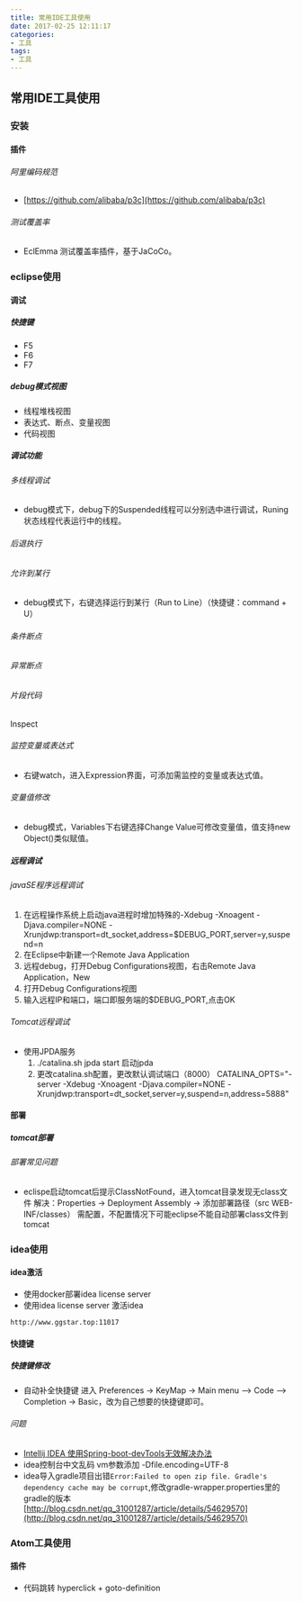 ```yaml
---
title: 常用IDE工具使用
date: 2017-02-25 12:11:17
categories: 
- 工具
tags:
- 工具
---
```


## 常用IDE工具使用

### 安装

#### 插件

###### 阿里编码规范
- [https://github.com/alibaba/p3c](https://github.com/alibaba/p3c)

###### 测试覆盖率
- EclEmma 测试覆盖率插件，基于JaCoCo。


### eclipse使用

#### 调试

##### 快捷键

- F5
- F6
- F7

##### debug模式视图

- 线程堆栈视图
- 表达式、断点、变量视图
- 代码视图

##### 调试功能
###### 多线程调试

- debug模式下，debug下的Suspended线程可以分别选中进行调试，Runing状态线程代表运行中的线程。

###### 后退执行

###### 允许到某行

- debug模式下，右键选择运行到某行（Run to Line）（快捷键：command + U）

###### 条件断点

###### 异常断点

###### 片段代码
Inspect

###### 监控变量或表达式

- 右键watch，进入Expression界面，可添加需监控的变量或表达式值。

###### 变量值修改

- debug模式，Variables下右键选择Change Value可修改变量值，值支持new Object()类似赋值。

##### 远程调试

###### javaSE程序远程调试

1. 在远程操作系统上启动java进程时增加特殊的-Xdebug -Xnoagent -Djava.compiler=NONE -Xrunjdwp:transport=dt_socket,address=$DEBUG_PORT,server=y,suspend=n
2. 在Eclipse中新建一个Remote Java Application
3. 远程debug，打开Debug Configurations视图，右击Remote Java Application，New
4. 打开Debug Configurations视图
5. 输入远程IP和端口，端口即服务端的$DEBUG_PORT,点击OK

###### Tomcat远程调试

- 使用JPDA服务
  1. ./catalina.sh jpda start  启动jpda
  2. 更改catalina.sh配置，更改默认调试端口（8000） CATALINA_OPTS="-server -Xdebug -Xnoagent -Djava.compiler=NONE -Xrunjdwp:transport=dt_socket,server=y,suspend=n,address=5888" 


#### 部署

##### tomcat部署

###### 部署常见问题

- eclispe启动tomcat后提示ClassNotFound，进入tomcat目录发现无class文件  解决：Properties -> Deployment Assembly -> 添加部署路径（src WEB-INF/classes）   需配置，不配置情况下可能eclipse不能自动部署class文件到tomcat

### idea使用

#### idea激活

- 使用docker部署idea license server
- 使用idea license server 激活idea
```
http://www.ggstar.top:11017
```


#### 快捷键

##### 快捷键修改

- 自动补全快捷键
进入 Preferences -> KeyMap -> Main menu –> Code –> Completion -> Basic，改为自己想要的快捷键即可。

###### 问题
- [Intellij IDEA 使用Spring-boot-devTools无效解决办法](http://blog.csdn.net/wjc475869/article/details/52442484)
- idea控制台中文乱码   vm参数添加 -Dfile.encoding=UTF-8
- idea导入gradle项目出错`Error:Failed to open zip file. Gradle's dependency cache may be corrupt`,修改gradle-wrapper.properties里的gradle的版本[http://blog.csdn.net/qq_31001287/article/details/54629570](http://blog.csdn.net/qq_31001287/article/details/54629570)

### Atom工具使用

#### 插件

- 代码跳转 hyperclick + goto-definition

